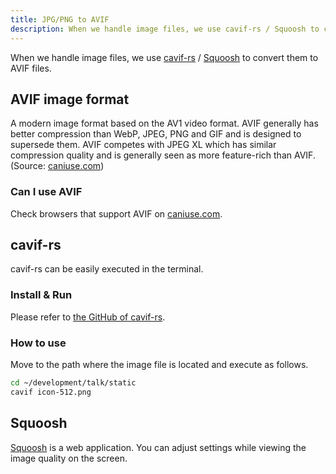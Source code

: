 ```yaml
---
title: JPG/PNG to AVIF
description: When we handle image files, we use cavif-rs / Squoosh to convert them to AVIF files.
---
```


When we handle image files, we use [cavif-rs](https://github.com/kornelski/cavif-rs) / [Squoosh](https://squoosh.app/) to convert them to AVIF files.

## AVIF image format

A modern image format based on the AV1 video format. AVIF generally has better compression than WebP, JPEG, PNG and GIF and is designed to supersede them. AVIF competes with JPEG XL which has similar compression quality and is generally seen as more feature-rich than AVIF. (Source: [caniuse.com](https://caniuse.com/avif))

### Can I use AVIF

Check browsers that support AVIF on [caniuse.com](https://caniuse.com/avif).

## cavif-rs

cavif-rs can be easily executed in the terminal.

### Install & Run

Please refer to [the GitHub of cavif-rs](https://github.com/kornelski/cavif-rs).

### How to use

Move to the path where the image file is located and execute as follows.

```bash
cd ~/development/talk/static
cavif icon-512.png
```

## Squoosh

[Squoosh](https://squoosh.app/) is a web application. You can adjust settings while viewing the image quality on the screen.
